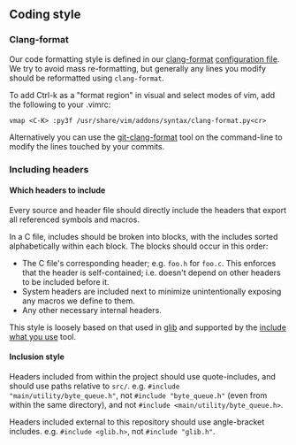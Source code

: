 ## Coding style

### Clang-format

Our code formatting style is defined in our
[clang-format](https://clang.llvm.org/docs/ClangFormat.html) [configuration
file](../.clang-format). We try to avoid mass re-formatting, but generally any
lines you modify should be reformatted using `clang-format`.

To add Ctrl-k as a "format region" in visual and select modes of vim, add the
following to your .vimrc:

```
vmap <C-K> :py3f /usr/share/vim/addons/syntax/clang-format.py<cr>
```

Alternatively you can use the
[git-clang-format](https://github.com/llvm-mirror/clang/blob/master/tools/clang-format/git-clang-format)
tool on the command-line to modify the lines touched by your commits.

### Including headers

#### Which headers to include

Every source and header file should directly include the headers that export
all referenced symbols and macros.

In a C file, includes should be broken into blocks, with the includes sorted
alphabetically within each block. The blocks should occur in this order:

 * The C file's corresponding header; e.g. `foo.h` for `foo.c`. This enforces
   that the header is self-contained; i.e. doesn't depend on other headers to
   be included before it.
 * System headers are included next to minimize unintentionally exposing any
   macros we define to them.
 * Any other necessary internal headers.

This style is loosely based on that used in
[glib](https://wiki.gnome.org/Projects/GTK/BestPractices/GlibIncludes) and
supported by the [include what you use](https://include-what-you-use.org/)
tool.

#### Inclusion style

Headers included from within the project should use quote-includes, and should
use paths relative to `src/`. e.g. `#include "main/utility/byte_queue.h"`, not
`#include "byte_queue.h"` (even from within the same directory), and not
`#include <main/utility/byte_queue.h>`.

Headers included external to this repository should use angle-bracket includes.
e.g. `#include <glib.h>`, not `#include "glib.h"`.
